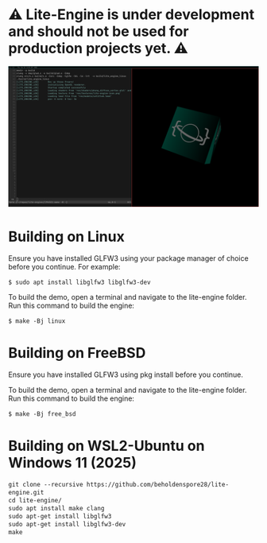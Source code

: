 # ⚠️ Lite-Engine is under development and should not be used for production projects yet. ⚠️

![cube_preview](./doc/img/cube_preview.png)

# Building on Linux
Ensure you have installed GLFW3 using your package manager of choice before you continue.
For example:
```
$ sudo apt install libglfw3 libglfw3-dev
```
To build the demo, open a terminal and navigate to the lite-engine folder.
Run this command to build the engine:
```
$ make -Bj linux
```
# Building on FreeBSD
Ensure you have installed GLFW3 using pkg install before you continue.

To build the demo, open a terminal and navigate to the lite-engine folder.
Run this command to build the engine:
```
$ make -Bj free_bsd
```
# Building on WSL2-Ubuntu on Windows 11 (2025)
```
git clone --recursive https://github.com/beholdenspore28/lite-engine.git
cd lite-engine/
sudo apt install make clang
sudo apt-get install libglfw3
sudo apt-get install libglfw3-dev
make
```

